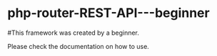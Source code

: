# php-router-REST-API---beginner

#This framework was created by a beginner. 

Please check the documentation on how to use.
